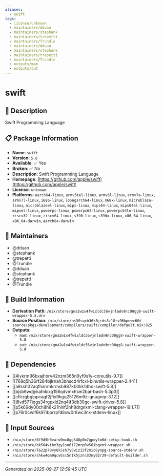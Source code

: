 ```yaml
---
aliases:
  - swift
tags:
  - license/unknown
  - maintainers/dduan
  - maintainers/stephank
  - maintainers/trepetti
  - maintainers/Trundle
  - maintainers/dduan
  - maintainers/stephank
  - maintainers/trepetti
  - maintainers/Trundle
  - outputs/man
  - outputs/out
---
```


# swift

## 📝 Description

Swift Programming Language

## 📋 Package Information

- **Name**: `swift`
- **Version**: `5.8`
- **Available**: ✅ Yes
- **Broken**: ✅ No
- **Description**: Swift Programming Language
- **Homepage**: [https://github.com/apple/swift](https://github.com/apple/swift)
- **License**: `unknown`
- **Platforms**: `aarch64-linux`, `armv5tel-linux`, `armv6l-linux`, `armv7a-linux`, `armv7l-linux`, `i686-linux`, `loongarch64-linux`, `m68k-linux`, `microblaze-linux`, `microblazeel-linux`, `mips-linux`, `mips64-linux`, `mips64el-linux`, `mipsel-linux`, `powerpc-linux`, `powerpc64-linux`, `powerpc64le-linux`, `riscv32-linux`, `riscv64-linux`, `s390-linux`, `s390x-linux`, `x86_64-linux`, `x86_64-darwin`, `aarch64-darwin`
## 👥 Maintainers

- @dduan
- @stephank
- @trepetti
- @Trundle
- @dduan
- @stephank
- @trepetti
- @Trundle


## 🔧 Build Information

- **Derivation Path**: `/nix/store/gna2w1x4fwixldc56vjnladv9nc00gg8-swift-wrapper-5.8.drv`
- **Source Position**: `/nix/store/ns30sqxb36k8jrds8z18rv96bpnwc60d-source/pkgs/development/compilers/swift/compiler/default.nix:825`
- **Outputs**:
  - `man`:  `/nix/store/gna2w1x4fwixldc56vjnladv9nc00gg8-swift-wrapper-5.8`
  - `out`:  `/nix/store/gna2w1x4fwixldc56vjnladv9nc00gg8-swift-wrapper-5.8`

## 🔗 Dependencies

- [[4lykrm96bxajhbrv42nzm365n9yf9s1y-coreutils-9.7]]
- [[768q5h36rf284bjlrnah3bhscd4rfcxl-binutils-wrapper-2.44]]
- [[a9ssh02aqfhxnrhkrmsb987k00kk14hd-swift-5.8]]
- [[bjsb6wdjykafnkixq156qdvmxhsm2bai-bash-5.3p3]]
- [[cflrzgbglppcagf2jfix9hgq25126m9z-gnugrep-3.12]]
- [[j8vd577jqgs34rgpxld2nq4jf3db30gc-swift-driver-5.8]]
- [[p5k66dy00ch8h8k21hhif2nh8drgnxml-clang-wrapper-19.1.7]]
- [[p76r0cwlf6k97ibprrpfd8xw0r8wc3nx-stdenv-linux]]

## 📁 Input Sources

- `/nix/store/6f9d5h0varw9mx8gg548p0m7gpwylm0d-setup-hook.sh`
- `/nix/store/bk564vihx3gy1sn6172mrp0w56ibgxn9-wrapper.sh`
- `/nix/store/l622p70vy8k5sh7y5wizi5f2mic6ynpg-source-stdenv.sh`
- `/nix/store/shkw4qm9qcw5sc5n1k5jznc83ny02r39-default-builder.sh`

---
*Generated on 2025-09-27 12:59:45 UTC*
